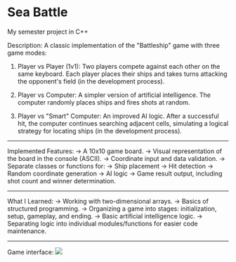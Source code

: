 # Sea Battle
My semester project in C++

Description:
A classic implementation of the "Battleship" game with three game modes:

1) Player vs Player (1v1):
Two players compete against each other on the same keyboard. Each player places their ships and takes turns attacking the opponent's field (in the development process).

2) Player vs Computer:
A simpler version of artificial intelligence. The computer randomly places ships and fires shots at random.

3) Player vs "Smart" Computer:
An improved AI logic. After a successful hit, the computer continues searching adjacent cells, simulating a logical strategy for locating ships (in the development process).

---------------------------------------------------------------------------------------------------------------------------------------------------

Implemented Features:
  -> A 10x10 game board.
  -> Visual representation of the board in the console (ASCII).
  -> Coordinate input and data validation.
  -> Separate classes or functions for:
  -> Ship placement
  -> Hit detection
  -> Random coordinate generation
  -> AI logic
  -> Game result output, including shot count and winner determination.

---------------------------------------------------------------------------------------------------------------------------------------------------

What I Learned:
  -> Working with two-dimensional arrays.
  -> Basics of structured programming.
  -> Organizing a game into stages: initialization, setup, gameplay, and ending.
  -> Basic artificial intelligence logic.
  -> Separating logic into individual modules/functions for easier code maintenance.

---------------------------------------------------------------------------------------------------------------------------------------------------
Game interface:
![](Game-interface.png)


